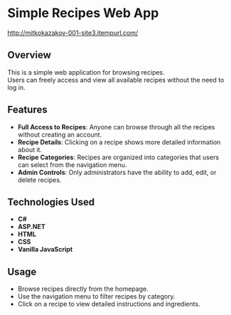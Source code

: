 # Simple Recipes Web App

http://mitkokazakov-001-site3.itempurl.com/

## Overview
This is a simple web application for browsing recipes.  
Users can freely access and view all available recipes without the need to log in.

## Features
- **Full Access to Recipes**: Anyone can browse through all the recipes without creating an account.
- **Recipe Details**: Clicking on a recipe shows more detailed information about it.
- **Recipe Categories**: Recipes are organized into categories that users can select from the navigation menu.
- **Admin Controls**: Only administrators have the ability to add, edit, or delete recipes.

## Technologies Used
- **C#**
- **ASP.NET**
- **HTML**
- **CSS**
- **Vanilla JavaScript**

## Usage
- Browse recipes directly from the homepage.
- Use the navigation menu to filter recipes by category.
- Click on a recipe to view detailed instructions and ingredients.
